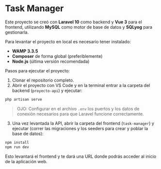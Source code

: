 # Task Manager

Este proyecto se creó con **Laravel 10** como backend y **Vue 3** para el frontend, utilizando **MySQL** como motor de base de datos y **SQLyog** para gestionarla.

Para levantar el proyecto en local es necesario tener instalado:

- **WAMP 3.3.5**  
- **Composer** de forma global (preferiblemente)  
- **Node.js** (última versión recomendada)  

Pasos para ejecutar el proyecto:

1. Clonar el repositorio completo.  
2. Abrir el proyecto con VS Code y en la terminal entrar a la carpeta del backend (`proyecto-api`) y ejecutar:  

```bash
php artisan serve
```

> OJO: Configurar en el archivo `.env` los puertos y los datos de conexión necesarios para que Laravel funcione correctamente.

3. Una vez levantada la API, abrir la carpeta del frontend (`task-manager`) y ejecutar (correr las migraciones y los seeders para crear y poblar la base de datos):  

```bash
npm install
npm run dev
```

Esto levantará el frontend y te dará una URL donde podrás acceder al inicio de la aplicación web.

